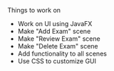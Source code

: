 Things to work on
- Work on UI using JavaFX
- Make "Add Exam" scene
- Make "Review Exam" scene
- Make "Delete Exam" scene
- Add functionality to all scenes
- Use CSS to customize GUI
